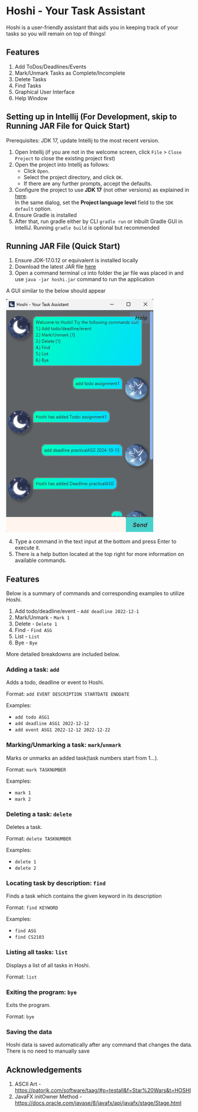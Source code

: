 # Hoshi - Your Task Assistant

Hoshi is a user-friendly assistant that aids you in keeping track of your tasks so you will remain on top of things!

## Features

1. Add ToDos/Deadlines/Events
2. Mark/Unmark Tasks as Complete/Incomplete
3. Delete Tasks
4. Find Tasks
5. Graphical User Interface
6. Help Window

## Setting up in Intellij (For Development, skip to Running JAR File for Quick Start)

Prerequisites: JDK 17, update Intellij to the most recent version.

1. Open Intellij (if you are not in the welcome screen, click `File` > `Close Project` to close the existing project first)
2. Open the project into Intellij as follows:
    - Click `Open`.
    - Select the project directory, and click `OK`.
    - If there are any further prompts, accept the defaults.
3. Configure the project to use **JDK 17** (not other versions) as explained in [here](https://www.jetbrains.com/help/idea/sdk.html#set-up-jdk).<br>
   In the same dialog, set the **Project language level** field to the `SDK default` option.
4. Ensure Gradle is installed
5. After that, run gradle either by CLI `gradle run` or inbuilt Gradle GUI in IntelliJ. Running `gradle build` is optional but recommended

## Running JAR File (Quick Start)

1. Ensure JDK-17.0.12 or equivalent is installed locally
2. Download the latest JAR file [here](https://github.com/ITLimJiaWei/ip/releases)
3. Open a command terminal `cd` into folder the jar file was placed in and use `java -jar hoshi.jar` command to run the application

A GUI similar to the below should appear

![Ui](Ui.png)

4. Type a command in the text input at the bottom and press Enter to execute it.
5. There is a help button located at the top right for more information on available commands.


## Features

Below is a summary of commands and corresponding examples to utilize Hoshi.

1. Add todo/deadline/event - `Add deadline 2022-12-1`
2. Mark/Unmark - `Mark 1`
3. Delete - `Delete 1`
4. Find - `Find ASG`
5. List - `List`
6. Bye - `Bye`

More detailed breakdowns are included below.

### Adding a task: `add`

Adds a todo, deadline or event to Hoshi.

Format: `add EVENT DESCRIPTION STARTDATE ENDDATE`

Examples:
- `add todo ASG1`
- `add deadline ASG1 2022-12-12`
- `add event ASG1 2022-12-12 2022-12-22`

### Marking/Unmarking a task: `mark`/`unmark`

Marks or unmarks an added task(task numbers start from 1...).

Format: `mark TASKNUMBER`

Examples:
- `mark 1`
- `mark 2`

### Deleting a task: `delete`

Deletes a task.

Format: `delete TASKNUMBER`

Examples:
- `delete 1`
- `delete 2`

### Locating task by description: `find`

Finds a task which contains the given keyword in its description

Format: `find KEYWORD`

Examples:
- `find ASG`
- `find CS2103`

### Listing all tasks: `list`

Displays a list of all tasks in Hoshi.

Format: `list`

### Exiting the program: `bye`

Exits the program.

Format: `bye`

### Saving the data

Hoshi data is saved automatically after any command that changes the data. There is no need to manually save


## Acknowledgements

1. ASCII Art - https://patorjk.com/software/taag/#p=testall&f=Star%20Wars&t=HOSHI
2. JavaFX initOwner Method - https://docs.oracle.com/javase/8/javafx/api/javafx/stage/Stage.html